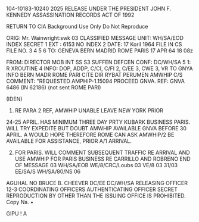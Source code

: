 104-10183-10240 2025 RELEASE UNDER THE PRESIDENT JOHN F. KENNEDY ASSASSINATION RECORDS ACT OF 1992

RETURN TO CIA
Background Use Only
Do Not Reproduce

ORIG: Mr. Wainwright:swk 03 CLASSIFIED MESSAGE
UNIT: WH/SA/EOD INDEX SECRET 1
EXT : 6153 NO INDEX 2
DATE: 17 Koril 1964 FILE IN CS FILE NO. 3
4
5
6
TO: GENEVA BERN MADRID ROME PARIS 17 APR 64 18 08z

FROM: DIRECTOR MOB INT SS S3 SUFFEN
DEFCEN
CONF: DC/WH/SA 5 1:
R
XROUTINE
4
INFO: DOP, ADDP, C/CI, C/FI 2, C/EE 3, CWE 3, VR
TO GNYA INFO BERN MADR ROME PARI CITE DIR
RYBAT PERUMEN AMWHIP C/S COMMENT: "REQUESTED AMPHIP-1.15094
PROCEED GNVA.
REF: GNVA 6486 (IN 62186) (not sent ROME PARI)

(IDEN)
1. RE PARA 2 REF, AMWHIP UNABLE LEAVE NEW YORK PRIOR

24-25 APRIL. HAS MINIMUM THREE DAY PRTY KUBARK BUSINESS PARIS.
WILL TRY EXPEDITE BUT DOUBT AMWHIP AVAILABLE GNVA BEFORE 30 APRIL.
A
WOULD HOPE THEREFORE ROME CAN ASK AMWHIP/2 BE AVAILABLE FOR
ASSISTANCE, PRIOR A/1 ARRIVAL.

2. FOR PARIS. WILL COMMENT SUBSEQUENT TRAFFIC RE ARRIVAL
AND USE AMWHIP FOR PARIS BUSINESS RE CARRILLO AND ROBRENO
END OF MESSAGE
03
WH/SA/EOB
WE/8/CRC/Loubs 03
VE/8
03
31/03
EE/SA/S
WH/SA/80/NS
06

AGUHAL NO BRUCE B. CHEEVER
DC/EE DC/WH/SA
RELEASING OFFICER 12-3 COORDINATING OFFICERS AUTHENTICATING
OFFICER
SECRET
REPRODUCTION BY OTHER THAN THE ISSUING OFFICE IS PROHIBITED. Copy Na.
•

GIPU
!
A
